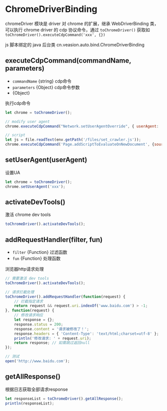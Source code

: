 # ChromeDriverBinding

chromeDriver 模块是 driver 对 chrome 的扩展，继承 WebDriverBinding 类，可以执行 chrome driver 的 cdp 协议命令，通过 `toChromeDriver()` 获取如 `toChromeDriver().executeCdpCommand('xxx', {})` 

js 脚本绑定的 java 后台类 cn.veasion.auto.bind.ChromeDriverBinding



## executeCdpCommand(commandName, parameters)

* `commandName` {string} cdp命令
* `parameters` {Object} cdp命令参数
* {Object}

执行cdp命令

```js
let chrome = toChromeDriver();

// modify user agent
chrome.executeCdpCommand("Network.setUserAgentOverride", { userAgent: 'xxx' });

// script
let js = file.readText(env.getPath('/files/set_crawler.js'));
chrome.executeCdpCommand('Page.addScriptToEvaluateOnNewDocument', {source: js});
```



## setUserAgent(userAgent)

设置UA

```js
let chrome = toChromeDriver();
chrome.setUserAgent('xxx');
```



## activateDevTools()

激活 chrome dev tools

```js
toChromeDriver().activateDevTools();
```



## addRequestHandler(filter, fun)

* `filter` {Function} 过滤函数
* `fun` {Function} 处理函数

浏览器http请求处理

```js
// 需要激活 dev tools
toChromeDriver().activateDevTools();

// 请求拦截处理
toChromeDriver().addRequestHandler(function(request) {
    // 拦截指定请求
    return request && request.uri.indexOf('www.baidu.com') > -1;
}, function(request) {
    // 修改请求响应
    let response = {};
    response.status = 200;
    response.content = '请求被修改了！';
    response.headers = { 'Content-Type': 'text/html;charset=utf-8' };
    println('修改请求: ' + request.uri);
    return response; // 如需跳过返回null
});

// 测试
open('http://www.baidu.com');
```



## getAllResponse()

根据日志获取全部请求response

```js
let responseList = toChromeDriver().getAllResponse();
println(responseList);
```

